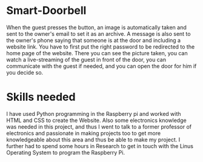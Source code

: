 # Smart-Doorbell
   When the guest presses the button, an image is automatically taken and sent to the owner's email to set it as an archive. A message is also sent to the owner's phone saying that someone is at the door and including a website link. You have to first put the right password to be redirected to the home page of the website. There you can see the picture taken, you can watch a live-streaming of the guest in front of the door, you can communicate with the guest if needed, and you can open the door for him if you decide so.
# Skills needed
   I have used Python programming in the Raspberry pi and worked with HTML and CSS to create the Website. Also some electronics knowledge was needed in this project, and thus I went to talk to a former professor of electronics and passionate in making projects too to get more knowledgeable about this area and thus be able to make my project. I further had to spend some hours in Research to get in touch with the Linus Operating System to program the Raspberry Pi. 
